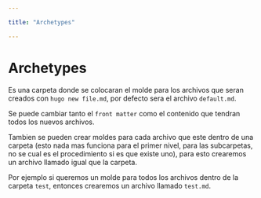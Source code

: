 ```yaml
---

title: "Archetypes"

---
```


# Archetypes

Es una carpeta donde se colocaran el molde para los archivos que seran creados con `hugo new file.md`, por defecto sera el archivo `default.md`.

Se puede cambiar tanto el `front matter` como el contenido que tendran todos los nuevos archivos.

Tambien se pueden crear moldes para cada archivo que este dentro de una carpeta (esto nada mas funciona para el primer nivel, para las subcarpetas, no se cual es el procedimiento si es que existe uno), para esto crearemos un archivo llamado igual que la carpeta.

Por ejemplo si queremos un molde para todos los archivos dentro de la carpeta `test`, entonces crearemos un archivo llamado `test.md`.
